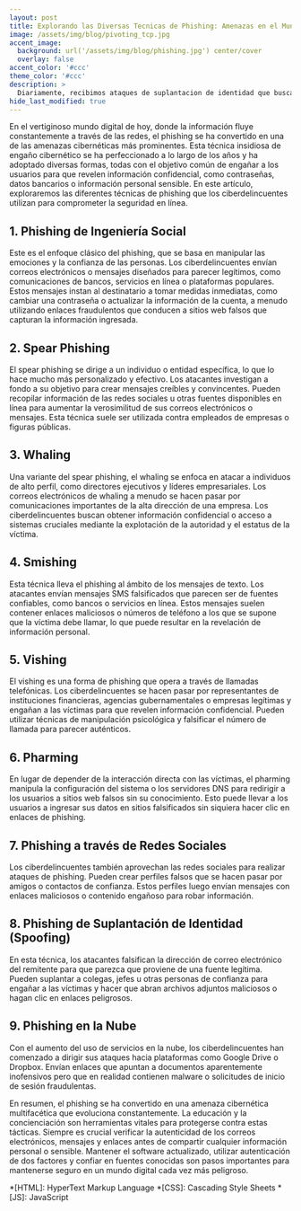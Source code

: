 ```yaml
---
layout: post
title: Explorando las Diversas Tecnicas de Phishing: Amenazas en el Mundo Digital
image: /assets/img/blog/pivoting_tcp.jpg
accent_image: 
  background: url('/assets/img/blog/phishing.jpg') center/cover
  overlay: false
accent_color: '#ccc'
theme_color: '#ccc'
description: >
  Diariamente, recibimos ataques de suplantacion de identidad que buscan extraer dinero de nuestra cuenta bancaria, robar datos sensibles como credenciales o claves de acceso, o extraer informacion personal para otros fines. Estos ataques han evolucionado mucho a lo largo de los ultimos años y estos han dado lugar a un abanico de nuevos terminos que vamos a explicar en este post.
hide_last_modified: true
---
```


En el vertiginoso mundo digital de hoy, donde la información fluye constantemente a través de las redes, el phishing se ha convertido en una de las amenazas cibernéticas más prominentes. Esta técnica insidiosa de engaño cibernético se ha perfeccionado a lo largo de los años y ha adoptado diversas formas, todas con el objetivo común de engañar a los usuarios para que revelen información confidencial, como contraseñas, datos bancarios o información personal sensible. En este artículo, exploraremos las diferentes técnicas de phishing que los ciberdelincuentes utilizan para comprometer la seguridad en línea.

## 1. Phishing de Ingeniería Social

Este es el enfoque clásico del phishing, que se basa en manipular las emociones y la confianza de las personas. Los ciberdelincuentes envían correos electrónicos o mensajes diseñados para parecer legítimos, como comunicaciones de bancos, servicios en línea o plataformas populares. Estos mensajes instan al destinatario a tomar medidas inmediatas, como cambiar una contraseña o actualizar la información de la cuenta, a menudo utilizando enlaces fraudulentos que conducen a sitios web falsos que capturan la información ingresada.

## 2. Spear Phishing

El spear phishing se dirige a un individuo o entidad específica, lo que lo hace mucho más personalizado y efectivo. Los atacantes investigan a fondo a su objetivo para crear mensajes creíbles y convincentes. Pueden recopilar información de las redes sociales u otras fuentes disponibles en línea para aumentar la verosimilitud de sus correos electrónicos o mensajes. Esta técnica suele ser utilizada contra empleados de empresas o figuras públicas.

## 3. Whaling

Una variante del spear phishing, el whaling se enfoca en atacar a individuos de alto perfil, como directores ejecutivos y líderes empresariales. Los correos electrónicos de whaling a menudo se hacen pasar por comunicaciones importantes de la alta dirección de una empresa. Los ciberdelincuentes buscan obtener información confidencial o acceso a sistemas cruciales mediante la explotación de la autoridad y el estatus de la víctima.

## 4. Smishing

Esta técnica lleva el phishing al ámbito de los mensajes de texto. Los atacantes envían mensajes SMS falsificados que parecen ser de fuentes confiables, como bancos o servicios en línea. Estos mensajes suelen contener enlaces maliciosos o números de teléfono a los que se supone que la víctima debe llamar, lo que puede resultar en la revelación de información personal.

## 5. Vishing

El vishing es una forma de phishing que opera a través de llamadas telefónicas. Los ciberdelincuentes se hacen pasar por representantes de instituciones financieras, agencias gubernamentales o empresas legítimas y engañan a las víctimas para que revelen información confidencial. Pueden utilizar técnicas de manipulación psicológica y falsificar el número de llamada para parecer auténticos.

## 6. Pharming

En lugar de depender de la interacción directa con las víctimas, el pharming manipula la configuración del sistema o los servidores DNS para redirigir a los usuarios a sitios web falsos sin su conocimiento. Esto puede llevar a los usuarios a ingresar sus datos en sitios falsificados sin siquiera hacer clic en enlaces de phishing.

## 7. Phishing a través de Redes Sociales

Los ciberdelincuentes también aprovechan las redes sociales para realizar ataques de phishing. Pueden crear perfiles falsos que se hacen pasar por amigos o contactos de confianza. Estos perfiles luego envían mensajes con enlaces maliciosos o contenido engañoso para robar información.

## 8. Phishing de Suplantación de Identidad (Spoofing)

En esta técnica, los atacantes falsifican la dirección de correo electrónico del remitente para que parezca que proviene de una fuente legítima. Pueden suplantar a colegas, jefes u otras personas de confianza para engañar a las víctimas y hacer que abran archivos adjuntos maliciosos o hagan clic en enlaces peligrosos.

## 9. Phishing en la Nube

Con el aumento del uso de servicios en la nube, los ciberdelincuentes han comenzado a dirigir sus ataques hacia plataformas como Google Drive o Dropbox. Envían enlaces que apuntan a documentos aparentemente inofensivos pero que en realidad contienen malware o solicitudes de inicio de sesión fraudulentas.

En resumen, el phishing se ha convertido en una amenaza cibernética multifacética que evoluciona constantemente. La educación y la concienciación son herramientas vitales para protegerse contra estas tácticas. Siempre es crucial verificar la autenticidad de los correos electrónicos, mensajes y enlaces antes de compartir cualquier información personal o sensible. Mantener el software actualizado, utilizar autenticación de dos factores y confiar en fuentes conocidas son pasos importantes para mantenerse seguro en un mundo digital cada vez más peligroso.


*[HTML]: HyperText Markup Language
*[CSS]: Cascading Style Sheets
*[JS]: JavaScript
